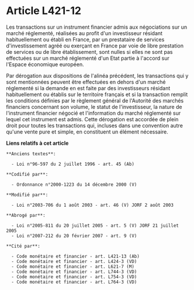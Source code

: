 # Article L421-12

Les transactions sur un instrument financier admis aux négociations sur un marché réglementé, réalisées au profit d'un
investisseur résidant habituellement ou établi en France, par un prestataire de services d'investissement agréé ou exerçant
en France par voie de libre prestation de services ou de libre établissement, sont nulles si elles ne sont pas effectuées sur
un marché réglementé d'un Etat partie à l'accord sur l'Espace économique européen.

Par dérogation aux dispositions de l'alinéa précédent, les transactions qui y sont mentionnées peuvent être effectuées en
dehors d'un marché réglementé si la demande en est faite par des investisseurs résidant habituellement ou établis sur le
territoire français et si la transaction remplit les conditions définies par le règlement général de l'Autorité des marchés
financiers concernant son volume, le statut de l'investisseur, la nature de l'instrument financier négocié et l'information
du marché réglementé sur lequel cet instrument est admis. Cette dérogation est accordée de plein droit pour toutes les
transactions qui, incluses dans une convention autre qu'une vente pure et simple, en constituent un élément nécessaire.

**Liens relatifs à cet article**

	**Anciens textes**:

	  - Loi n°96-597 du 2 juillet 1996 - art. 45 (Ab)

	**Codifié par**:

	  - Ordonnance n°2000-1223 du 14 décembre 2000 (V)

	**Modifié par**:

	  - Loi n°2003-706 du 1 août 2003 - art. 46 (V) JORF 2 août 2003

	**Abrogé par**:

	  - Loi n°2005-811 du 20 juillet 2005 - art. 5 (V) JORF 21 juillet 2005
	  - Loi n°2007-212 du 20 février 2007 - art. 9 (V)

	**Cité par**:

	  - Code monétaire et financier - art. L421-13 (Ab)
	  - Code monétaire et financier - art. L424-3 (VD)
	  - Code monétaire et financier - art. L621-7 (M)
	  - Code monétaire et financier - art. L744-3 (VD)
	  - Code monétaire et financier - art. L754-3 (VD)
	  - Code monétaire et financier - art. L764-3 (VD)
